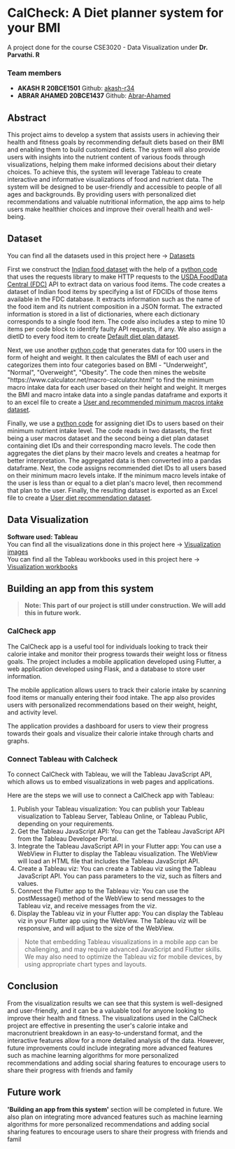 # CalCheck: A Diet planner system for your BMI

A project done for the course CSE3020 - Data Visualization under <b>Dr. Parvathi. R</b>

<h3>Team members</h3>
<ul>
<li><b>AKASH R 20BCE1501</b> Github: <a href="https://github.com/akash-r34">akash-r34</a></li>
<li><b>ABRAR AHAMED 20BCE1437</b> Github: <a href="https://github.com/Abrar-Ahamed">Abrar-Ahamed</a></li>
</ul>

<h2>Abstract</h2>

<p>This project aims to develop a system that assists users in achieving their health and fitness goals by recommending default diets based on their BMI and enabling them to build customized diets. The system will also provide users with insights into the nutrient content of various foods through visualizations, helping them make informed decisions about their dietary choices. To achieve this, the system will leverage Tableau to create interactive and informative visualizations of food and nutrient data. The system will be designed to be user-friendly and accessible to people of all ages and backgrounds. By providing users with personalized diet recommendations and valuable nutritional information, the app aims to help users make healthier choices and improve their overall health and well-being.</p>


<h2>Dataset</h2>

<p>You can find all the datasets used in this project here -> <a href="https://github.com/akash-r34/CalCheck/tree/main/Dataset">Datasets</a></p>

<p>First we construct the <a href="https://github.com/akash-r34/CalCheck/blob/main/Dataset/Food_data_generated.xlsx">Indian food dataset</a> with the help of a <a href="https://github.com/akash-r34/CalCheck/blob/main/Dataset/Mining%20food%20data/Mining_food_and_diet_data.ipynb">python code</a> that uses the requests library to make HTTP requests to the <a href="https://fdc.nal.usda.gov/">USDA FoodData Central (FDC)</a> API to extract data on various food items. The code creates a dataset of Indian food items by specifying a list of FDCIDs of those items available in the FDC database. It extracts information such as the name of the food item and its nutrient composition in a JSON format. The extracted information is stored in a list of dictionaries, where each dictionary corresponds to a single food item. The code also includes a step to mine 10 items per code block to identify faulty API requests, if any. We also assign a dietID to every food item to create <a href="https://github.com/akash-r34/CalCheck/blob/main/Dataset/Food_data_generated_with_dietIDs.xlsx">Default diet plan dataset</a>.</p>

<p>Next, we use another <a href="https://github.com/akash-r34/CalCheck/blob/main/Dataset/Mining%20min.%20macros%20for%20users%20and%20recommend%20diet%20plans/Mining_user_macros_based_on_BMI.ipynb">python code</a> that generates data for 100 users in the form of height and weight. It then calculates the BMI of each user and categorizes them into four categories based on BMI - "Underweight", "Normal", "Overweight", "Obesity". The code then mines the website "https://www.calculator.net/macro-calculator.html" to find the minimum macro intake data for each user based on their height and weight. It merges the BMI and macro intake data into a single pandas dataframe and exports it to an excel file to create a <a href="https://github.com/akash-r34/CalCheck/blob/main/Dataset/Min_macros_for_height_and_weight.xlsx">User and recommended minimum macros intake dataset</a>.</p>

<p>Finally, we use a <a href="https://github.com/akash-r34/CalCheck/blob/main/Diet_recommendation.ipynb">python code</a> for assigning diet IDs to users based on their minimum nutrient intake level. The code reads in two datasets, the first being a user macros dataset and the second being a diet plan dataset containing diet IDs and their corresponding macro levels. The code then aggregates the diet plans by their macro levels and creates a heatmap for better interpretation. The aggregated data is then converted into a pandas dataframe. Next, the code assigns recommended diet IDs to all users based on their minimum macro levels intake. If the minimum macro levels intake of the user is less than or equal to a diet plan's macro level, then recommend that plan to the user. Finally, the resulting dataset is exported as an Excel file to create a <a href="https://github.com/akash-r34/CalCheck/blob/main/Dataset/Diet_recommendation_based_on_user.xlsx">User diet recommendation dataset</a>.</p>

<h2>Data Visualization</h2>

<p><b>Software used: Tableau</b><br>
  You can find all the visualizations done in this project here -> <a href="https://github.com/akash-r34/CalCheck/tree/main/Visualization%20images">Visualization images</a><br>
  You can find all the Tableau workbooks used in this project here -> <a href="https://github.com/akash-r34/CalCheck/tree/main/Data%20Visualization%20-%20Tableau">Visualization workbooks</a><br>
  </p>

<h2>Building an app from this system</h2>
<blockquote><b>Note: This part of our project is still under construction. We will add this in future work.</b></blockquote>
<h3>CalCheck app</h3>
<p>The CalCheck app is a useful tool for individuals looking to track their calorie intake and monitor their progress towards their weight loss or fitness goals. The project includes a mobile application developed using Flutter, a web application developed using Flask, and a database to store user information.

The mobile application allows users to track their calorie intake by scanning food items or manually entering their food intake. The app also provides users with personalized recommendations based on their weight, height, and activity level.

The application provides a dashboard for users to view their progress towards their goals and visualize their calorie intake through charts and graphs.</p>

<h3>Connect Tableau with Calcheck</h3>
<p>
To connect CalCheck with Tableau, we will the Tableau JavaScript API, which allows us to embed visualizations in web pages and applications.

Here are the steps we will use to connect a CalCheck app with Tableau:
<ol>
<li>Publish your Tableau visualization: You can publish your Tableau visualization to Tableau Server, Tableau Online, or Tableau Public, depending on your requirements.</li>

<li>Get the Tableau JavaScript API: You can get the Tableau JavaScript API from the Tableau Developer Portal.</li>

<li>Integrate the Tableau JavaScript API in your Flutter app: You can use a WebView in Flutter to display the Tableau visualization. The WebView will load an HTML file that includes the Tableau JavaScript API.</li>

<li>Create a Tableau viz: You can create a Tableau viz using the Tableau JavaScript API. You can pass parameters to the viz, such as filters and values.</li>

<li>Connect the Flutter app to the Tableau viz: You can use the postMessage() method of the WebView to send messages to the Tableau viz, and receive messages from the viz.</li>

<li>Display the Tableau viz in your Flutter app: You can display the Tableau viz in your Flutter app using the WebView. The Tableau viz will be responsive, and will adjust to the size of the WebView.</li>
</ol>
<blockquote>Note that embedding Tableau visualizations in a mobile app can be challenging, and may require advanced JavaScript and Flutter skills. We may also need to optimize the Tableau viz for mobile devices, by using appropriate chart types and layouts.</blockquote>
</p>

<h2>Conclusion</h2>
<p>From the visualization results we can see that this system is well-designed and user-friendly, and it can be a valuable tool for anyone looking to improve their health and fitness. The visualizations used in the CalCheck project are effective in presenting the user's calorie intake and macronutrient breakdown in an easy-to-understand format, and the interactive features allow for a more detailed analysis of the data. However, future improvements could include integrating more advanced features such as machine learning algorithms for more personalized recommendations and adding social sharing features to encourage users to share their progress with friends and family</p>

<h2>Future work</h2>
<p><b>'Building an app from this system'</b> section will be completed in future.
We also plan on integrating more advanced features such as machine learning algorithms for more personalized recommendations and adding social sharing features to encourage users to share their progress with friends and famil</p>
